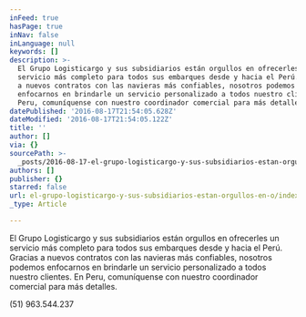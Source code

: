 ```yaml
---
inFeed: true
hasPage: true
inNav: false
inLanguage: null
keywords: []
description: >-
  El Grupo Logisticargo y sus subsidiarios están orgullos en ofrecerles un
  servicio más completo para todos sus embarques desde y hacia el Perú. Gracias
  a nuevos contratos con las navieras más confiables, nosotros podemos
  enfocarnos en brindarle un servicio personalizado a todos nuestro clientes. En
  Peru, comuníquense con nuestro coordinador comercial para más detalles.
datePublished: '2016-08-17T21:54:05.628Z'
dateModified: '2016-08-17T21:54:05.122Z'
title: ''
author: []
via: {}
sourcePath: >-
  _posts/2016-08-17-el-grupo-logisticargo-y-sus-subsidiarios-estan-orgullos-en-o.md
authors: []
publisher: {}
starred: false
url: el-grupo-logisticargo-y-sus-subsidiarios-estan-orgullos-en-o/index.html
_type: Article

---
```

El Grupo Logisticargo y sus subsidiarios están orgullos en ofrecerles un servicio más completo para todos sus embarques desde y hacia el Perú. Gracias a nuevos contratos con las navieras más confiables, nosotros podemos enfocarnos en brindarle un servicio personalizado a todos nuestro clientes. En Peru, comuníquense con nuestro coordinador comercial para más detalles.

(51) 963.544.237